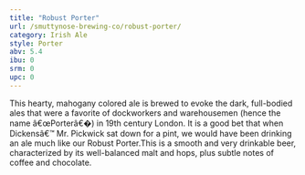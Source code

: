 ```yaml
---
title: "Robust Porter"
url: /smuttynose-brewing-co/robust-porter/
category: Irish Ale
style: Porter
abv: 5.4
ibu: 0
srm: 0
upc: 0
---
```

This hearty, mahogany colored ale is brewed to evoke the dark, full-bodied ales that were a favorite of dockworkers and warehousemen (hence the name â€œPorterâ€�) in 19th century London. It is a good bet that when Dickensâ€™ Mr. Pickwick sat down for a pint, we would have been drinking an ale much like our Robust Porter.This is a smooth and very drinkable beer, characterized by its well-balanced malt and hops, plus subtle notes of coffee and chocolate.
